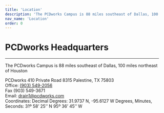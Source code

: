 ```yaml
---
title: 'Location'
description: 'The PCDworks Campus is 88 miles southeast of Dallas, 100 miles northeast of Houston'
nav_name: 'Location'
order: 0
---
```


# PCDworks Headquarters
---
The PCDworks Campus is 88 miles southeast of Dallas, 100 miles northeast of Houston

<photo src="/images/campas-0.jpg" max-height="600px"></photo>

PCDworks 410 Private Road 8315
Palestine, TX 75803
<br />
Office: [(903) 549-2056](tel:Office:1-903-549-2056)
<br/>
Fax (903) 549-3671
<br />
Email: [drain1@pcdworks.com](mailto:drain1@pcdworks.com)
<br />
Coordinates: Decimal Degrees: 31.9737 N, -95.6127 W Degrees, Minutes, Seconds: 31º 58’ 25’’ N 95º 36’ 45’’ W


<location src="https://www.google.com/maps/embed?pb=!1m18!1m12!1m3!1d659.3071469446942!2d-95.61281981560658!3d31.97358006432257!2m3!1f0!2f0!3f0!3m2!1i1024!2i768!4f13.1!3m3!1m2!1s0x0%3A0x0!2zMzHCsDU4JzI1LjMiTiA5NcKwMzYnNDUuNyJX!5e1!3m2!1sen!2sus!4v1572156267700!5m2!1sen!2sus"></location>
